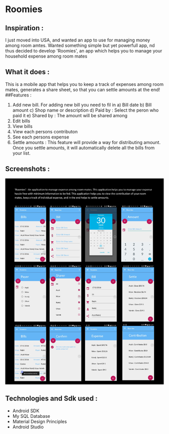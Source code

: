 # Roomies



## Inspiration :

I just moved into USA, and wanted an app to use for managing money among room amtes. Wanted something simple but yet powerfull app, nd thus decided to develop 'Roomies', an app which helps you to manage your household expense among room mates


## What it does :

This is a mobile app that helps you to keep a track of expenses among room mates, generates a share sheet, so that you can settle amounts at the end!
##Features : 
1) Add new bill. For adding new bill you need to fil in
	a) Bill date
	b) Bill amount
	c) Shop name or description
	d) Paid by : Select the peron who paid it
	e) Shared by : The amount will be shared among
2) Edit bills
3) View bills
4) View each persons contributon
5) See each persons expense
6) Settle amounts : This feature will provide a way for distributing amount. Once you settle amounts, it will automatically delete all the bills from your list.
 
## Screenshots :
![alt text](https://github.com/satiaarpit/Roomies/blob/master/Roomies.jpg)

## Technologies and Sdk used :


* Android SDK   
* My SQL Database  
* Material Design Principles   
* Android Studio     

